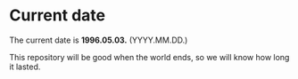 # Current date

The current date is **1996.05.03.** (YYYY.MM.DD.)

This repository will be good when the world ends, so we will know how long it lasted.